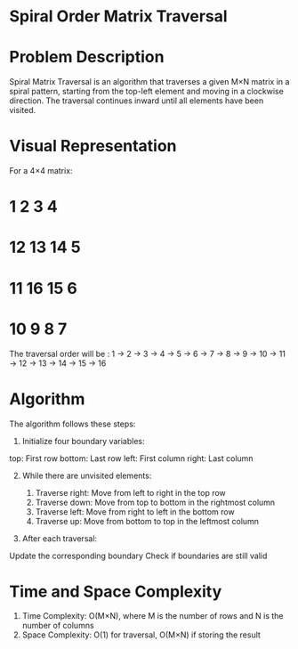 # Spiral Order Matrix Traversal

# Problem Description

Spiral Matrix Traversal is an algorithm that traverses a given M×N matrix in a spiral pattern, starting from the top-left element and moving in a clockwise direction. The traversal continues inward until all elements have been visited.

# Visual Representation

For a 4×4 matrix:

# 1  2  3  4
# 12 13 14  5
# 11 16 15  6
# 10  9  8  7

The traversal order will be : 1 → 2 → 3 → 4 → 5 → 6 → 7 → 8 → 9 → 10 → 11 → 12 → 13 → 14 → 15 → 16

# Algorithm

The algorithm follows these steps:

1. Initialize four boundary variables:

top: First row
bottom: Last row
left: First column
right: Last column


2. While there are unvisited elements:

    1. Traverse right: Move from left to right in the top row
    2. Traverse down: Move from top to bottom in the rightmost column
    3. Traverse left: Move from right to left in the bottom row
    4. Traverse up: Move from bottom to top in the leftmost column


3. After each traversal:

Update the corresponding boundary
Check if boundaries are still valid

# Time and Space Complexity

1. Time Complexity: O(M×N), where M is the number of rows and N is the number of columns
2. Space Complexity: O(1) for traversal, O(M×N) if storing the result
